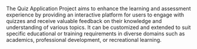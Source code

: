 The Quiz Application Project aims to enhance the learning and assessment experience by providing an interactive platform for users to engage with quizzes and receive valuable feedback on their knowledge and understanding of various topics.
It can be customized and extended to suit specific educational or training requirements in diverse domains such as academics, professional development, or recreational learning.

